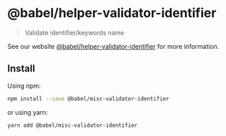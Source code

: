 # @babel/helper-validator-identifier

> Validate identifier/keywords name

See our website [@babel/helper-validator-identifier](https://babeljs.io/docs/en/babel-helper-validator-identifier) for more information.

## Install

Using npm:

```sh
npm install --save @babel/misc-validator-identifier
```

or using yarn:

```sh
yarn add @babel/misc-validator-identifier
```
